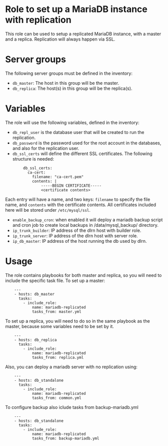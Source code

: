 Role to set up a MariaDB instance with replication
==================================================

This role can be used to setup a replicated MariaDB instance, with a master and
a replica. Replication will always happen via SSL.

# Server groups

The following server groups must be defined in the inventory:

* `db_master`: The host in this group will be the master.
* `db_replica`: The host(s) in this group will be the replica(s).

# Variables

The role will use the following variables, defined in the inventory:

* `db_repl_user` is the database user that will be created to run the
   replication.
* `db_password` is the password used for the root account in the databases, and
  also for the replication user.
* `db_ssl_certs` will define the different SSL certificates. The following
  structure is needed:
```
        db_ssl_certs:
          ca-cert:
            filename: "ca-cert.pem"
            contents: |
                -----BEGIN CERTIFICATE-----
                <certificate contents>
```


  Each entry will have a name, and two keys: `filename` to specify the file
  name, and `contents` with the certificate contents. All certificates included
  here will be stored under `/etc/mysql/ssl`.

* `enable_backup_cron`: when enabled it will deploy a mariadb backup script and cron job
  to create local backups in /data/mysql_backup/ directory.
* `ip_trunk_builder`: IP address of the dlrn host with builder role.
* `ip_trunk_server`: IP address of the dlrn host with server role.
* `ip_db_master`: IP address of the host running the db used by dlrn.

# Usage

The role contains playbooks for both master and replica, so you will need to
include the specific task file. To set up a master:

```
    ---
    - hosts: db_master
      tasks:
        - include_role:
            name: mariadb-replicated
            tasks_from: master.yml
```


To set up a replica, you will need to do so in the same playbook as the master,
because some variables need to be set by it.

```
    ---
    - hosts: db_replica
      tasks:
        - include_role:
            name: mariadb-replicated
            tasks_from: replica.yml
```

Also, you can deploy a mariadb server with no replication using:

```
    ---
    - hosts: db_standalone
      tasks:
        - include_role:
            name: mariadb-replicated
            tasks_from: common.yml
```

To configure backup also iclude tasks from backup-mariadb.yml

```
    ---
    - hosts: db_standalone
      tasks:
        - include_role:
            name: mariadb-replicated
            tasks_from: backup-mariadb.yml
```
